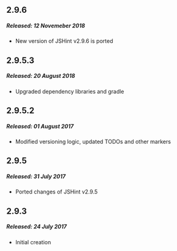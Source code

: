 ## 2.9.6
##### Released: 12 Novemeber 2018
  * New version of JSHint v2.9.6 is ported
## 2.9.5.3
##### Released: 20 August 2018
  * Upgraded dependency libraries and gradle
## 2.9.5.2
##### Released: 01 August 2017
  * Modified versioning logic, updated TODOs and other markers
## 2.9.5
##### Released: 31 July 2017
  * Ported changes of JSHint v2.9.5
## 2.9.3
##### Released: 24 July 2017
  * Initial creation